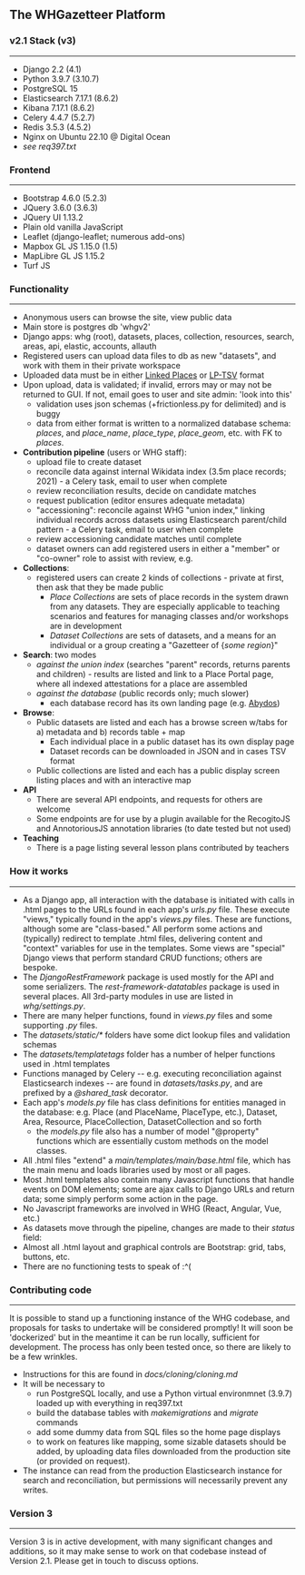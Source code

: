 ## The WHGazetteer Platform

### v2.1 Stack (v3)

----------
- Django 2.2 (4.1)
- Python 3.9.7 (3.10.7)
- PostgreSQL 15
- Elasticsearch 7.17.1 (8.6.2)
- Kibana 7.17.1 (8.6.2)
- Celery 4.4.7 (5.2.7)
- Redis 3.5.3 (4.5.2)
- Nginx on Ubuntu 22.10 @ Digital Ocean
- _see req397.txt_

### Frontend

--------
- Bootstrap 4.6.0 (5.2.3)
- JQuery 3.6.0 (3.6.3)
- JQuery UI 1.13.2
- Plain old vanilla JavaScript
- Leaflet (django-leaflet; numerous add-ons)
- Mapbox GL JS 1.15.0 (1.5)
- MapLibre GL JS 1.15.2
- Turf JS

### Functionality

----------
- Anonymous users can browse the site, view public data
- Main store is postgres db 'whgv2'
- Django apps: whg (root), datasets, places, collection, resources, search, areas, api, elastic, accounts, allauth
- Registered users can upload data files to db as new "datasets", and work with them in their private workspace
- Uploaded data must be in either [Linked Places](https://github.com/LinkedPasts/linked-places-format) or [LP-TSV](https://github.com/LinkedPasts/linked-places-format/blob/main/tsv_0.4.md) format
- Upon upload, data is validated; if invalid, errors may or may not be returned to GUI. If not, email goes to user and site admin: 'look into this'
  - validation uses json schemas (+frictionless.py for delimited) and is buggy
  - data from either format is written to a normalized database schema: *places*, and *place\_name*, *place\_type*, *place\_geom*, etc. with FK to *places*.
- **Contribution pipeline** (users or WHG staff):
  - upload file to create dataset
  - reconcile data against internal Wikidata index (3.5m place records; 2021)
  		- a Celery task, email to user when complete 
  - review reconciliation results, decide on candidate matches
  - request publication (editor ensures adequate metadata)
  - "accessioning": reconcile against WHG "union index," linking individual records across datasets using Elasticsearch parent/child pattern
    	- a Celery task, email to user when complete 
  - review accessioning candidate matches until complete
  - dataset owners can add registered users in either a "member" or "co-owner" role to assist with review, e.g. 
- **Collections**:
  - registered users can create 2 kinds of collections - private at first, then ask that they be made public
    - _Place Collections_ are sets of place records in the system drawn from any datasets. They are especially applicable to teaching scenarios and features for managing classes and/or workshops are in development
    - _Dataset Collections_ are sets of datasets, and a means for an individual or a group creating a "Gazetteer of {_some region_}"
- **Search**: two modes
  - _against the union index_ (searches "parent" records, returns parents and children)
    	- results are listed and link to a Place Portal page, where all indexed attestations for a place are assembled
  - _against the database_ (public records only; much slower)
	  - each database record has its own landing page (e.g. [Abydos](https://whgazetteer.org/places/81010/detail))
- **Browse**:
  - Public datasets are listed and each has a browse screen w/tabs for a) metadata and b) records table + map
    - Each individual place in a public dataset has its own display page
    - Dataset records can be downloaded in JSON and in cases TSV format
  - Public collections are listed and each has a public display screen listing places and with an interactive map
- **API**
  - There are several API endpoints, and requests for others are welcome
  - Some endpoints are for use by a plugin available for the RecogitoJS and AnnotoriousJS annotation libraries (to date tested but not used)
- **Teaching**
  - There is a page listing several lesson plans contributed by teachers

### How it works

------------
- As a Django app, all interaction with the database is initiated with calls in .html pages  to the URLs found in each app's _urls.py_ file. These execute "views," typically found in the app's _views.py_ files. These are functions, although some are "class-based." All perform some actions and (typically) redirect to template .html files, delivering content and "context" variables for use in the templates. Some views are "special" Django views that perform standard CRUD functions; others are bespoke.
- The _DjangoRestFramework_ package is used mostly for the API and some serializers. The _rest-framework-datatables_ package is used in several places. All 3rd-party modules in use are listed in _whg/settings.py_.
- There are many helper functions, found in _views.py_ files and some supporting _.py_ files.
- The _datasets/static/\*_ folders have some dict lookup files and validation schemas
- The _datasets/templatetags_ folder has a number of helper functions used in .html templates
- Functions managed by Celery -- e.g. executing reconciliation against Elasticsearch indexes -- are found in _datasets/tasks.py_, and are prefixed by a _@shared_task_ decorator. 
- Each app's _models.py_ file has class definitions for entities managed in the database: e.g. Place (and PlaceName, PlaceType, etc.), Dataset, Area, Resource, PlaceCollection, DatasetCollection and so forth
  - the _models.py_ file also has a number of model "@property" functions which are essentially custom methods on the model classes.
- All .html files "extend" a _main/templates/main/base.html_ file, which has the main menu and loads libraries used by most or all pages.
- Most .html templates also contain many Javascript functions that handle events on DOM elements; some are ajax calls to Django URLs and return data; some simply perform some action in the page.
- No Javascript frameworks are involved in WHG (React, Angular, Vue, etc.)
- As datasets move through the pipeline, changes are made to their _status_ field: 
- Almost all .html layout and graphical controls are Bootstrap: grid, tabs, buttons, etc.
- There are no functioning tests to speak of :^(

### Contributing code

-------------
It is possible to stand up a functioning instance of the WHG codebase, and proposals for tasks to undertake will be considered promptly! It will soon be 'dockerized' but in the meantime it can be run locally, sufficient for development. The process has only been tested once, so there are likely to be a few wrinkles.
- Instructions for this are found in _docs/cloning/cloning.md_
- It will be necessary to 
  - run PostgreSQL locally, and use a Python virtual environmnet (3.9.7) loaded up with everything in req397.txt
  - build the database tables with _makemigrations_ and _migrate_ commands
  - add some dummy data from SQL files so the home page displays
  - to work on features like mapping, some sizable datasets should be added, by uploading data files downloaded from the production site (or provided on request).
- The instance can read from the production Elasticsearch instance for search and reconciliation, but permissions will necessarily prevent any writes.

### Version 3

------------
Version 3 is in active development, with many significant changes and additions, so it may make sense to work on that codebase instead of Version 2.1. Please get in touch to discuss options.